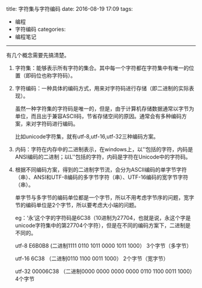 title: 字符集与字符编码
date: 2016-08-19 17:09
tags:
- 编程
- 字符编码
categories:
- 编程笔记
---

有几个概念需要先搞清楚。

1. 字符集：能够表示所有字符的集合。其中每一个字符都在字符集中有唯一的位置（即码位也称字符码）。

2. 字符编码：一种具体的编码方式，用来对字符码进行存储（即二进制的实际表现）。

	虽然一种字符集的字符码是唯一的，但是，由于计算机存储数据通常以字节为单位，而且出于兼容ASCII码，节省存储空间的原因。通常会有多种编码方案，来对字符码进行编码。

	比如unicode字符集，就有utf-8,utf-16,utf-32三种编码方案。

3. 内码：字符在内存中的二进制表示，在windows上，以''包括的字符，内码是ANSI编码的二进制；以L''包括的字符，内码是字符在Unicode中的字符码。

4. 根据不同编码方案，得到的二进制字节流，会分为ASCII编码的单字节字符（串）、ANSI和UTF-8编码的多字节字符（串）、UTF-16编码的宽字节字符（串）。

	单字节与多字节的编码单位都是一个字节，所以不用考虑字节序的问题，宽字节的编码单位是2个字节，所以要考虑大小端的问题。

	eg：‘永’这个字的字符码是6C38（10进制为27704，也就是说，永这个字是unicode字符集中的第27704个字符），但是在不同的编码方案下，二进制是不同的。

	utf-8 E6B0B8 (二进制1111 0110 1011 0000 1011 1000） 3个字节（多字节）

	utf-16 6C38 （二进制0110 1100 0011 1000） 2个字节（宽字节）

	utf-32 00006C38 （二进制0000 0000 0000 0000 0110 1100 0011 1000） 4个字节



